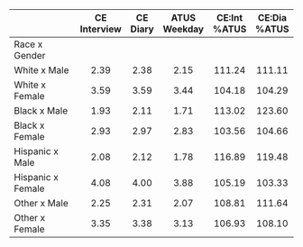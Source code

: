 
|                      | CE<br>Interview |  CE<br>Diary | ATUS<br>Weekday | CE:Int<br>%ATUS | CE:Dia<br>%ATUS |
| -------------------- | :----------: | :----------: | :----------: | :----------: | :----------: |
| Race x Gender        |              |              |              |              |              |
| White x Male         |         2.39 |         2.38 |         2.15 |       111.24 |       111.11 |
| White x Female       |         3.59 |         3.59 |         3.44 |       104.18 |       104.29 |
| Black x Male         |         1.93 |         2.11 |         1.71 |       113.02 |       123.60 |
| Black x Female       |         2.93 |         2.97 |         2.83 |       103.56 |       104.66 |
| Hispanic x Male      |         2.08 |         2.12 |         1.78 |       116.89 |       119.48 |
| Hispanic x Female    |         4.08 |         4.00 |         3.88 |       105.19 |       103.33 |
| Other x Male         |         2.25 |         2.31 |         2.07 |       108.81 |       111.64 |
| Other x Female       |         3.35 |         3.38 |         3.13 |       106.93 |       108.10 |


